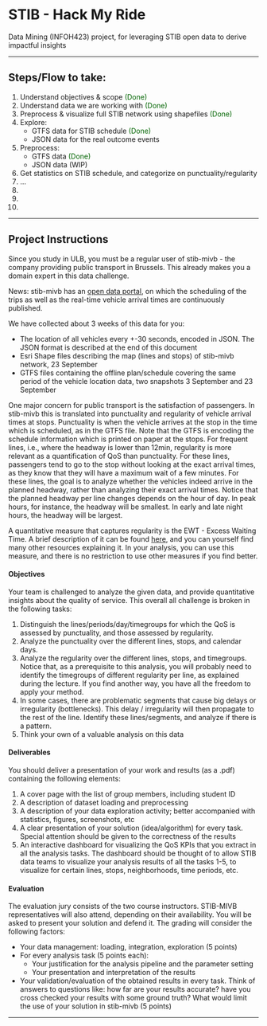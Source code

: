 # **STIB - Hack My Ride**
Data Mining (INFOH423) project, for leveraging STIB open data to derive impactful insights

---

## Steps/Flow to take:
1. Understand objectives & scope <span style = "color: darkgreen;">(Done)</span>
2. Understand data we are working with <span style = "color: darkgreen;">(Done)</span>
3. Preprocess & visualize full STIB network using shapefiles <span style = "color: darkgreen;">(Done)</span>
4. Explore:
    - GTFS data for STIB schedule <span style = "color: darkgreen;">(Done)</span>
    - JSON data for the real outcome events
5. Preprocess:
    - GTFS data <span style = "color: darkgreen;">(Done)</span>
    - JSON data (WIP)
6. Get statistics on STIB schedule, and categorize on punctuality/regularity
7. ...
8. 
9. 
10. 
---

## Project Instructions

Since you study in ULB, you must be a regular user of stib-mivb - the
company providing public transport in Brussels. This already makes you a
domain expert in this data challenge.

News: stib-mivb has an [open data portal](https://stibmivb.opendatasoft.com/pages/home/), on which the scheduling of the
trips as well as the real-time vehicle arrival times are continuously
published.

We have collected about 3 weeks of this data for you:
- The location of all vehicles every +-30 seconds, encoded in JSON.
The JSON format is described at the end of this document
- Esri Shape files describing the map (lines and stops) of stib-mivb
network, 23 September
- GTFS files containing the offline plan/schedule covering the same
period of the vehicle location data, two snapshots 3 September and
23 September

One major concern for public transport is the satisfaction of passengers. In
stib-mivb this is translated into punctuality and regularity of vehicle arrival
times at stops. Punctuality is when the vehicle arrives at the stop in the
time which is scheduled, as in the GTFS file. Note that the GTFS is
encoding the schedule information which is printed on paper at the stops.
For frequent lines, i.e., where the headway is lower than 12min, regularity
is more relevant as a quantification of QoS than punctuality. For these lines,
passengers tend to go to the stop without looking at the exact arrival times,
as they know that they will have a maximum wait of a few minutes. For
these lines, the goal is to analyze whether the vehicles indeed arrive in the
planned headway, rather than analyzing their exact arrival times. Notice
that the planned headway per line changes depends on the hour of day. In
peak hours, for instance, the headway will be smallest. In early and late
night hours, the headway will be largest.

A quantitative measure that captures regularity is the EWT - Excess
Waiting Time. A brief description of it can be found 
[here](https://www.trapezegroup.com.au/resources/infographic-how-to-calculate-excess-waiting-time/), and you can
yourself find many other resources explaining it. In your analysis, you can
use this measure, and there is no restriction to use other measures if you
find better.

#### Objectives
Your team is challenged to analyze the given data, and provide quantitative
insights about the quality of service. This overall all challenge is broken in
the following tasks:
1. Distinguish the lines/periods/day/timegroups for which the QoS is
assessed by punctuality, and those assessed by regularity.
2. Analyze the punctuality over the different lines, stops, and calendar
days.
3. Analyze the regularity over the different lines, stops, and timegroups.
Notice that, as a prerequisite to this analysis, you will probably need to
identify the timegroups of different regularity per line, as explained
during the lecture. If you find another way, you have all the freedom to
apply your method.
4. In some cases, there are problematic segments that cause big delays or
irregularity (bottlenecks). This delay / irregularity will then propagate to
the rest of the line. Identify these lines/segments, and analyze if there is
a pattern.
5. Think your own of a valuable analysis on this data

#### Deliverables
You should deliver a presentation of your work and results (as a .pdf)
containing the following elements:
1. A cover page with the list of group members, including student ID
2. A description of dataset loading and preprocessing
3. A description of your data exploration activity; better accompanied
with statistics, figures, screenshots, etc
4. A clear presentation of your solution (idea/algorithm) for every task.
Special attention should be given to the correctness of the results
5. An interactive dashboard for visualizing the QoS KPIs that you extract
in all the analysis tasks. The dashboard should be thought of to allow
STIB data teams to visualize your analysis results of all the tasks 1-5,
to visualize for certain lines, stops, neighborhoods, time periods, etc.

#### Evaluation
The evaluation jury consists of the two course instructors. STIB-MIVB
representatives will also attend, depending on their availability. You will be
asked to present your solution and defend it. The grading will consider the
following factors:
- Your data management: loading, integration, exploration (5 points)
- For every analysis task (5 points each):
    - Your justification for the analysis pipeline and the parameter setting
    - Your presentation and interpretation of the results
- Your validation/evaluation of the obtained results in every task. Think
of answers to questions like: how far are your results accurate? have
you cross checked your results with some ground truth? What would
limit the use of your solution in stib-mivb (5 points)

---

